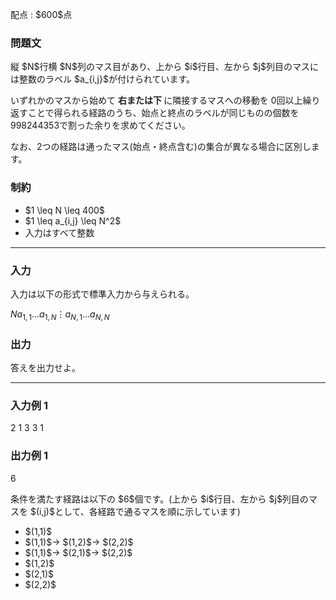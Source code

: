 
<div>

<span>

<span>

<p>
配点 : $600$点
</p>

<div>

<section>

### **問題文**

<p>
縦 $N$行横 $N$列のマス目があり、上から $i$行目、左から $j$列目のマスには整数のラベル $a_{i,j}$が付けられています。

いずれかのマスから始めて
<strong>
右または下
</strong>
に隣接するマスへの移動を $0$回以上繰り返すことで得られる経路のうち、始点と終点のラベルが同じものの個数を $998244353$で割った余りを求めてください。

なお、$2$つの経路は通ったマス(始点・終点含む)の集合が異なる場合に区別します。
</p>

</section>

</div>

<div>

<section>

### **制約**

<ul>

<li>
$1 \leq N \leq 400$
</li>

<li>
$1 \leq a_{i,j} \leq N^2$
</li>

<li>
入力はすべて整数
</li>

</ul>

</section>

</div>

---

<div>

<div>

<section>

### **入力**

<p>
入力は以下の形式で標準入力から与えられる。
</p>

<div>

$N$$a_{1,1}$$\ldots$$a_{1,N}$$\vdots$$a_{N,1}$$\ldots$$a_{N,N}$
</div>

</section>

</div>

<div>

<section>

### **出力**

<p>
答えを出力せよ。
</p>

</section>

</div>

</div>

---

<div>

<section>

### **入力例 1**

<div>

2
1 3
3 1

</div>

</section>

</div>

<div>

<section>

### **出力例 1**

<div>

6

</div>

<p>
条件を満たす経路は以下の $6$個です。(上から $i$行目、左から $j$列目のマスを $(i,j)$として、各経路で通るマスを順に示しています)
</p>

<ul>

<li>
$(1,1)$
</li>

<li>
$(1,1)$→ $(1,2)$→ $(2,2)$
</li>

<li>
$(1,1)$→ $(2,1)$→ $(2,2)$
</li>

<li>
$(1,2)$
</li>

<li>
$(2,1)$
</li>

<li>
$(2,2)$
</li>

</ul>

</section>

</div>

</span>

</span>

</div>
